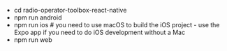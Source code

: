 - cd radio-operator-toolbox-react-native
- npm run android
- npm run ios # you need to use macOS to build the iOS project - use the Expo app if you need to do iOS development without a Mac
- npm run web
